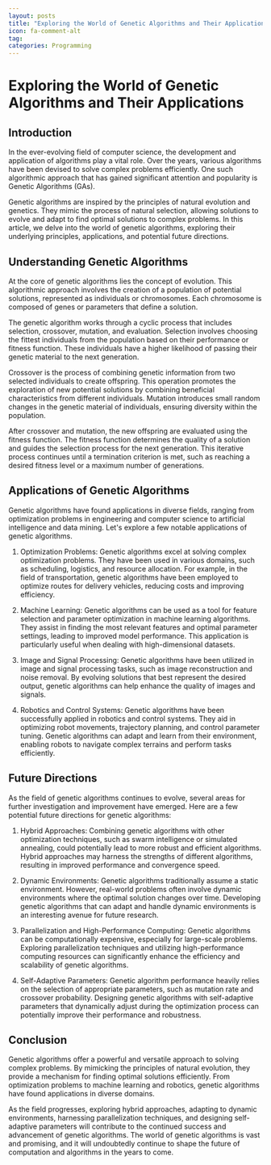 ```yaml
---
layout: posts
title: "Exploring the World of Genetic Algorithms and Their Applications"
icon: fa-comment-alt
tag:      
categories: Programming
---
```



# Exploring the World of Genetic Algorithms and Their Applications

## Introduction

In the ever-evolving field of computer science, the development and application of algorithms play a vital role. Over the years, various algorithms have been devised to solve complex problems efficiently. One such algorithmic approach that has gained significant attention and popularity is Genetic Algorithms (GAs).

Genetic algorithms are inspired by the principles of natural evolution and genetics. They mimic the process of natural selection, allowing solutions to evolve and adapt to find optimal solutions to complex problems. In this article, we delve into the world of genetic algorithms, exploring their underlying principles, applications, and potential future directions.

## Understanding Genetic Algorithms

At the core of genetic algorithms lies the concept of evolution. This algorithmic approach involves the creation of a population of potential solutions, represented as individuals or chromosomes. Each chromosome is composed of genes or parameters that define a solution.

The genetic algorithm works through a cyclic process that includes selection, crossover, mutation, and evaluation. Selection involves choosing the fittest individuals from the population based on their performance or fitness function. These individuals have a higher likelihood of passing their genetic material to the next generation.

Crossover is the process of combining genetic information from two selected individuals to create offspring. This operation promotes the exploration of new potential solutions by combining beneficial characteristics from different individuals. Mutation introduces small random changes in the genetic material of individuals, ensuring diversity within the population.

After crossover and mutation, the new offspring are evaluated using the fitness function. The fitness function determines the quality of a solution and guides the selection process for the next generation. This iterative process continues until a termination criterion is met, such as reaching a desired fitness level or a maximum number of generations.

## Applications of Genetic Algorithms

Genetic algorithms have found applications in diverse fields, ranging from optimization problems in engineering and computer science to artificial intelligence and data mining. Let's explore a few notable applications of genetic algorithms.

1. Optimization Problems: Genetic algorithms excel at solving complex optimization problems. They have been used in various domains, such as scheduling, logistics, and resource allocation. For example, in the field of transportation, genetic algorithms have been employed to optimize routes for delivery vehicles, reducing costs and improving efficiency.

2. Machine Learning: Genetic algorithms can be used as a tool for feature selection and parameter optimization in machine learning algorithms. They assist in finding the most relevant features and optimal parameter settings, leading to improved model performance. This application is particularly useful when dealing with high-dimensional datasets.

3. Image and Signal Processing: Genetic algorithms have been utilized in image and signal processing tasks, such as image reconstruction and noise removal. By evolving solutions that best represent the desired output, genetic algorithms can help enhance the quality of images and signals.

4. Robotics and Control Systems: Genetic algorithms have been successfully applied in robotics and control systems. They aid in optimizing robot movements, trajectory planning, and control parameter tuning. Genetic algorithms can adapt and learn from their environment, enabling robots to navigate complex terrains and perform tasks efficiently.

## Future Directions

As the field of genetic algorithms continues to evolve, several areas for further investigation and improvement have emerged. Here are a few potential future directions for genetic algorithms:

1. Hybrid Approaches: Combining genetic algorithms with other optimization techniques, such as swarm intelligence or simulated annealing, could potentially lead to more robust and efficient algorithms. Hybrid approaches may harness the strengths of different algorithms, resulting in improved performance and convergence speed.

2. Dynamic Environments: Genetic algorithms traditionally assume a static environment. However, real-world problems often involve dynamic environments where the optimal solution changes over time. Developing genetic algorithms that can adapt and handle dynamic environments is an interesting avenue for future research.

3. Parallelization and High-Performance Computing: Genetic algorithms can be computationally expensive, especially for large-scale problems. Exploring parallelization techniques and utilizing high-performance computing resources can significantly enhance the efficiency and scalability of genetic algorithms.

4. Self-Adaptive Parameters: Genetic algorithm performance heavily relies on the selection of appropriate parameters, such as mutation rate and crossover probability. Designing genetic algorithms with self-adaptive parameters that dynamically adjust during the optimization process can potentially improve their performance and robustness.

## Conclusion

Genetic algorithms offer a powerful and versatile approach to solving complex problems. By mimicking the principles of natural evolution, they provide a mechanism for finding optimal solutions efficiently. From optimization problems to machine learning and robotics, genetic algorithms have found applications in diverse domains.

As the field progresses, exploring hybrid approaches, adapting to dynamic environments, harnessing parallelization techniques, and designing self-adaptive parameters will contribute to the continued success and advancement of genetic algorithms. The world of genetic algorithms is vast and promising, and it will undoubtedly continue to shape the future of computation and algorithms in the years to come.